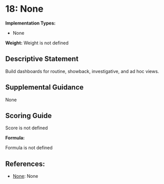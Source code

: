 # 18: None

**Implementation Types:**

- None

**Weight:** Weight is not defined

## Descriptive Statement

Build dashboards for routine, showback, investigative, and ad hoc views.

## Supplemental Guidance

None

## Scoring Guide

Score is not defined

**Formula:**

Formula is not defined

## References:

- [None](None): None
